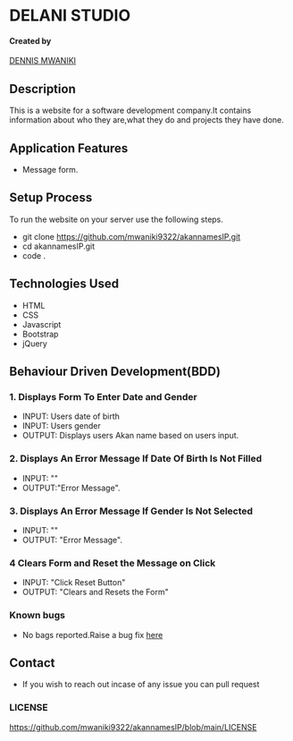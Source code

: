 # DELANI STUDIO

#### Created by 
[DENNIS MWANIKI](https://mwaniki9322.github.io)

## Description
This is a website for a software development company.It contains information about who they are,what they do and projects they have done.

## Application Features
* Message form.

## Setup Process
To run the website  on your server use the following steps.

*  git clone https://github.com/mwaniki9322/akannamesIP.git
*  cd akannamesIP.git
*  code .

## Technologies Used
* HTML
* CSS
* Javascript
* Bootstrap
* jQuery

## Behaviour Driven Development(BDD)
### 1. Displays Form To Enter Date and Gender
* INPUT: Users date of birth
* INPUT: Users gender
* OUTPUT: Displays users Akan name based on users input.

### 2. Displays An Error Message If Date Of Birth Is Not Filled
* INPUT: ""
* OUTPUT:"Error Message". 


### 3. Displays An Error Message If Gender Is Not Selected 
* INPUT: ""
* OUTPUT: "Error Message".

### 4 Clears Form and Reset the Message on Click
* INPUT: "Click Reset Button"
* OUTPUT: "Clears and Resets the Form"

### Known bugs
* No bags reported.Raise a bug fix [here](https://github.com/mwaniki9322/akannamesIP.git)

## Contact
* If you wish to reach out incase of any issue you can pull request

### LICENSE
https://github.com/mwaniki9322/akannamesIP/blob/main/LICENSE